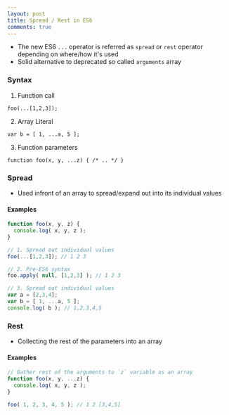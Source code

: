 ```yaml
---
layout: post
title: Spread / Rest in ES6
comments: true
---
```


- The new ES6 `...` operator is referred as `spread` or `rest` operator depending on where/how it's used
- Solid alternative to deprecated so called `arguments` array

### Syntax
1. Function call  

  ```
  foo(...[1,2,3]);
  ```

2. Array Literal    

  ```
  var b = [ 1, ...a, 5 ];
  ```

3. Function parameters  

  ```
  function foo(x, y, ...z) { /* .. */ }
  ```

### Spread
- Used infront of an array to spread/expand out into its individual values

#### Examples

```js
function foo(x, y, z) {
  console.log( x, y, z );
}

// 1. Spread out individual values
foo(...[1,2,3]); // 1 2 3

// 2. Pre-ES6 syntax
foo.apply( null, [1,2,3] ); // 1 2 3

// 3. Spread out individual values
var a = [2,3,4];
var b = [ 1, ...a, 5 ];
console.log( b ); // 1,2,3,4,5
```

### Rest
- Collecting the rest of the parameters into an array

#### Examples

```js
// Gather rest of the arguments to `z` variable as an array
function foo(x, y, ...z) {
  console.log( x, y, z );
}

foo( 1, 2, 3, 4, 5 ); // 1 2 [3,4,5]
```

